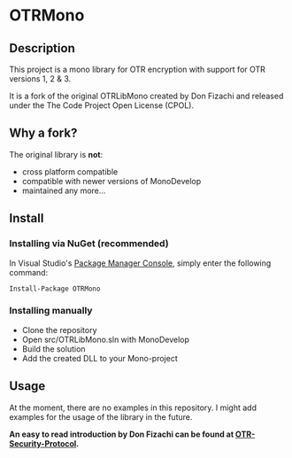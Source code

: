 # OTRMono

## Description
This project is a mono library for OTR encryption with support for OTR versions 1, 2 & 3.

It is a fork of the original OTRLibMono created by Don Fizachi and released under the The Code Project Open License (CPOL).

## Why a fork?

The original library is **not**: 

  * cross platform compatible
  * compatible with newer versions of MonoDevelop
  * maintained any more...


## Install

### Installing via NuGet (recommended)

In Visual Studio's [Package Manager Console](http://docs.nuget.org/docs/start-here/using-the-package-manager-console),
simply enter the following command:

	Install-Package OTRMono

### Installing manually
  * Clone the repository
  * Open src/OTRLibMono.sln with MonoDevelop
  * Build the solution
  * Add the created DLL to your Mono-project


## Usage
At the moment, there are no examples in this repository. I might add examples for the usage of the library in the future.

**An easy to read introduction by Don Fizachi can be found at [OTR-Security-Protocol](http://www.codeproject.com/Articles/644318/Off-The-Record-OTR-Security-Protocol).**

